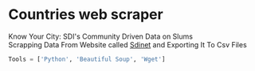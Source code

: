 # Countries web scraper
Know Your City: SDI's Community Driven Data on Slums \
Scrapping Data From Website called [Sdinet](https://sdinet.org/) and Exporting It To Csv Files
```Python
Tools = ['Python', 'Beautiful Soup', 'Wget']
```
